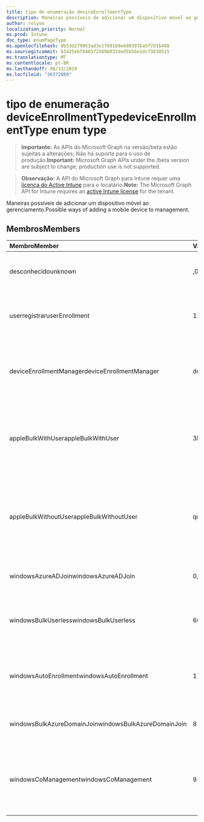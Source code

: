 ```yaml
---
title: tipo de enumeração deviceEnrollmentType
description: Maneiras possíveis de adicionar um dispositivo móvel ao gerenciamento.
author: rolyon
localization_priority: Normal
ms.prod: Intune
doc_type: enumPageType
ms.openlocfilehash: 0b53d279863ad3e17691b9e4d0397ba5f7d1b408
ms.sourcegitcommit: b5425ebf648572569b032ded5b56e1dcf3830515
ms.translationtype: MT
ms.contentlocale: pt-BR
ms.lasthandoff: 08/13/2019
ms.locfileid: "36372080"
---
```

# <a name="deviceenrollmenttype-enum-type"></a><span data-ttu-id="46d30-103">tipo de enumeração deviceEnrollmentType</span><span class="sxs-lookup"><span data-stu-id="46d30-103">deviceEnrollmentType enum type</span></span>

> <span data-ttu-id="46d30-104">**Importante:** As APIs do Microsoft Graph na versão/beta estão sujeitas a alterações; Não há suporte para o uso de produção.</span><span class="sxs-lookup"><span data-stu-id="46d30-104">**Important:** Microsoft Graph APIs under the /beta version are subject to change; production use is not supported.</span></span>

> <span data-ttu-id="46d30-105">**Observação:** A API do Microsoft Graph para Intune requer uma [licença do Active Intune](https://go.microsoft.com/fwlink/?linkid=839381) para o locatário.</span><span class="sxs-lookup"><span data-stu-id="46d30-105">**Note:** The Microsoft Graph API for Intune requires an [active Intune license](https://go.microsoft.com/fwlink/?linkid=839381) for the tenant.</span></span>

<span data-ttu-id="46d30-106">Maneiras possíveis de adicionar um dispositivo móvel ao gerenciamento.</span><span class="sxs-lookup"><span data-stu-id="46d30-106">Possible ways of adding a mobile device to management.</span></span>

## <a name="members"></a><span data-ttu-id="46d30-107">Membros</span><span class="sxs-lookup"><span data-stu-id="46d30-107">Members</span></span>
|<span data-ttu-id="46d30-108">Membro</span><span class="sxs-lookup"><span data-stu-id="46d30-108">Member</span></span>|<span data-ttu-id="46d30-109">Valor</span><span class="sxs-lookup"><span data-stu-id="46d30-109">Value</span></span>|<span data-ttu-id="46d30-110">Descrição</span><span class="sxs-lookup"><span data-stu-id="46d30-110">Description</span></span>|
|:---|:---|:---|
|<span data-ttu-id="46d30-111">desconhecido</span><span class="sxs-lookup"><span data-stu-id="46d30-111">unknown</span></span>|<span data-ttu-id="46d30-112">,0</span><span class="sxs-lookup"><span data-stu-id="46d30-112">0</span></span>|<span data-ttu-id="46d30-113">O valor padrão, o tipo de registro não foi coletado.</span><span class="sxs-lookup"><span data-stu-id="46d30-113">Default value, enrollment type was not collected.</span></span>|
|<span data-ttu-id="46d30-114">userregistrar</span><span class="sxs-lookup"><span data-stu-id="46d30-114">userEnrollment</span></span>|<span data-ttu-id="46d30-115">1</span><span class="sxs-lookup"><span data-stu-id="46d30-115">1</span></span>|<span data-ttu-id="46d30-116">Registro controlado pelo usuário por meio do canal BYOD.</span><span class="sxs-lookup"><span data-stu-id="46d30-116">User driven enrollment through BYOD channel.</span></span>|
|<span data-ttu-id="46d30-117">deviceEnrollmentManager</span><span class="sxs-lookup"><span data-stu-id="46d30-117">deviceEnrollmentManager</span></span>|<span data-ttu-id="46d30-118">duas</span><span class="sxs-lookup"><span data-stu-id="46d30-118">2</span></span>|<span data-ttu-id="46d30-119">Registro de usuário com uma conta de Gerenciador de registro de dispositivo.</span><span class="sxs-lookup"><span data-stu-id="46d30-119">User enrollment with a device enrollment manager account.</span></span>|
|<span data-ttu-id="46d30-120">appleBulkWithUser</span><span class="sxs-lookup"><span data-stu-id="46d30-120">appleBulkWithUser</span></span>|<span data-ttu-id="46d30-121">3D</span><span class="sxs-lookup"><span data-stu-id="46d30-121">3</span></span>|<span data-ttu-id="46d30-122">Inscrição em massa da Apple com o desafio do usuário.</span><span class="sxs-lookup"><span data-stu-id="46d30-122">Apple bulk enrollment with user challenge.</span></span> <span data-ttu-id="46d30-123">(DEP, Apple Configurator)</span><span class="sxs-lookup"><span data-stu-id="46d30-123">(DEP, Apple Configurator)</span></span>|
|<span data-ttu-id="46d30-124">appleBulkWithoutUser</span><span class="sxs-lookup"><span data-stu-id="46d30-124">appleBulkWithoutUser</span></span>|<span data-ttu-id="46d30-125">quatro</span><span class="sxs-lookup"><span data-stu-id="46d30-125">4</span></span>|<span data-ttu-id="46d30-126">Inscrição em massa da Apple sem o desafio do usuário.</span><span class="sxs-lookup"><span data-stu-id="46d30-126">Apple bulk enrollment without user challenge.</span></span> <span data-ttu-id="46d30-127">(DEP, Apple Configurator, configuração móvel)</span><span class="sxs-lookup"><span data-stu-id="46d30-127">(DEP, Apple Configurator, Mobile Config)</span></span>|
|<span data-ttu-id="46d30-128">windowsAzureADJoin</span><span class="sxs-lookup"><span data-stu-id="46d30-128">windowsAzureADJoin</span></span>|<span data-ttu-id="46d30-129">0,5</span><span class="sxs-lookup"><span data-stu-id="46d30-129">5</span></span>|<span data-ttu-id="46d30-130">Ingressar no Azure AD do Windows 10.</span><span class="sxs-lookup"><span data-stu-id="46d30-130">Windows 10 Azure AD Join.</span></span>|
|<span data-ttu-id="46d30-131">windowsBulkUserless</span><span class="sxs-lookup"><span data-stu-id="46d30-131">windowsBulkUserless</span></span>|<span data-ttu-id="46d30-132">6</span><span class="sxs-lookup"><span data-stu-id="46d30-132">6</span></span>|<span data-ttu-id="46d30-133">Registro em massa do Windows 10 através do ICD com o certificado.</span><span class="sxs-lookup"><span data-stu-id="46d30-133">Windows 10 Bulk enrollment through ICD with certificate.</span></span>|
|<span data-ttu-id="46d30-134">windowsAutoEnrollment</span><span class="sxs-lookup"><span data-stu-id="46d30-134">windowsAutoEnrollment</span></span>|<span data-ttu-id="46d30-135">178</span><span class="sxs-lookup"><span data-stu-id="46d30-135">7</span></span>|<span data-ttu-id="46d30-136">Registro automático do Windows 10.</span><span class="sxs-lookup"><span data-stu-id="46d30-136">Windows 10 automatic enrollment.</span></span> <span data-ttu-id="46d30-137">(Adicionar conta de trabalho)</span><span class="sxs-lookup"><span data-stu-id="46d30-137">(Add work account)</span></span>|
|<span data-ttu-id="46d30-138">windowsBulkAzureDomainJoin</span><span class="sxs-lookup"><span data-stu-id="46d30-138">windowsBulkAzureDomainJoin</span></span>|<span data-ttu-id="46d30-139">8 </span><span class="sxs-lookup"><span data-stu-id="46d30-139">8</span></span>|<span data-ttu-id="46d30-140">Ingresso no Azure AD em massa do Windows 10.</span><span class="sxs-lookup"><span data-stu-id="46d30-140">Windows 10 bulk Azure AD Join.</span></span>|
|<span data-ttu-id="46d30-141">windowsCoManagement</span><span class="sxs-lookup"><span data-stu-id="46d30-141">windowsCoManagement</span></span>|<span data-ttu-id="46d30-142">9 </span><span class="sxs-lookup"><span data-stu-id="46d30-142">9</span></span>|<span data-ttu-id="46d30-143">Co-gerenciamento de intergestão do Windows 10 disparado por AutoPilot ou política de grupo.</span><span class="sxs-lookup"><span data-stu-id="46d30-143">Windows 10 Co-Management triggered by AutoPilot or Group Policy.</span></span>|



